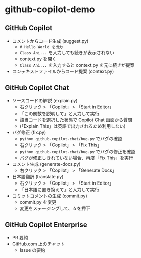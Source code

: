 # github-copilot-demo


## GitHub Copilot
- コメントからコード生成 (suggest.py)
  - `# Hello World を出力`
  - `Class Ani...` を入力しても続きが表示されない
  - context.py を開く
  - `Class Ani...` を入力すると context.py を元に続きが提案
- コンテキストファイルからコード提案 (context.py)


## GitHub Copilot Chat
- ソースコードの解説 (explain.py)
  - 右クリック > 「Copilot」 > 「Start in Editor」
  - 「この関数を説明して」と入力して実行
  - 該当コードを選択した状態で Copilot Chat 画面から質問
  - (「Explain This」は英語で出力されるため利用しない)
- バグ修正 (fix.py)
  - `python github-copilot-chat/bug.py` でバグの確認
  - 右クリック > 「Copilot」 > 「Fix This」
  - `python github-copilot-chat/bug.py` でバグの修正を確認
  - バグが修正しきれていない場合、再度「Fix This」を実行
- コメント生成 (generate-docs.py)
  - 右クリック > 「Copilot」 > 「Generate Docs」
- 日本語翻訳 (translate.py)
  - 右クリック > 「Copilot」 > 「Start in Editor」
  - 「日本語に置き換えて」と入力して実行
- コミットコメントの生成 (commit.py)
  - commit.py を変更
  - 変更をステージングして、☆を押下


## GitHub Copilot Enterprise
- PR 要約
- GitHub.com 上のチャット
  - Issue の要約